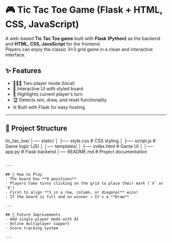 # 🎮 Tic Tac Toe Game (Flask + HTML, CSS, JavaScript)

A web-based **Tic Tac Toe game** built with **Flask (Python)** as the backend and **HTML, CSS, JavaScript** for the frontend.  
Players can enjoy the classic 3×3 grid game in a clean and interactive interface.

## ✨ Features
- 🧑‍🤝‍🧑 Two-player mode (local)  
- 🎨 Interactive UI with styled board  
- 🎯 Highlights current player's turn  
- 🏆 Detects win, draw, and reset functionality  
- 🌐 Built with Flask for easy hosting  

---

## 📂 Project Structure
tic\_tac\_toe/
│── static/
│   ├── style.css        # CSS styling
│   ├── script.js        # Game logic (JS)
│
│── templates/
│   ├── index.html       # Game UI
│
│── app.py               # Flask backend
│── README.md            # Project documentation


```

---

## 🎯 How to Play
- The board has **9 positions**  
- Players take turns clicking on the grid to place their mark (`X` or `O`)  
- First to align **3 in a row, column, or diagonal** wins!  
- If the board is full and no winner → It's a **Draw**  

---

## 🚀 Future Improvements
- Add single-player mode with AI  
- Online multiplayer support  
- Score tracking system  

---
```
